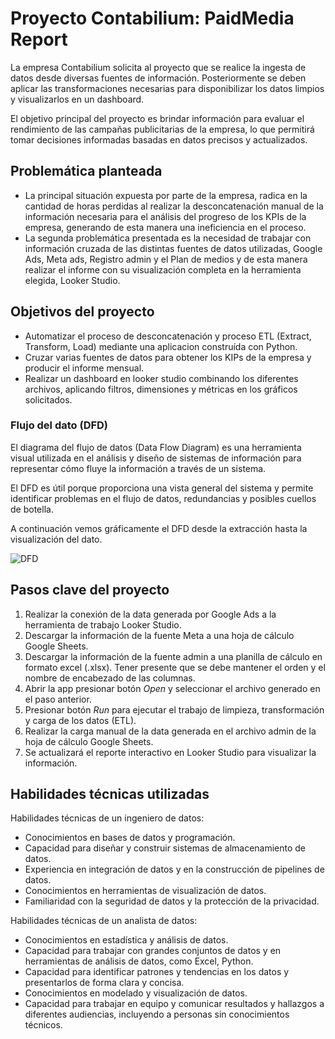 # **Proyecto Contabilium: PaidMedia Report**

La empresa Contabilium solicita al proyecto que se realice la ingesta de datos desde diversas fuentes de información. Posteriormente se deben aplicar las transformaciones necesarias para disponibilizar los datos limpios y visualizarlos en un dashboard.

El objetivo principal del proyecto es brindar información para evaluar el rendimiento de las campañas publicitarias de la empresa, lo que permitirá tomar decisiones informadas basadas en datos precisos y actualizados.


## **Problemática planteada**

- La principal situación expuesta por parte de la empresa, radica en la cantidad de horas perdidas al realizar la desconcatenación manual de la información necesaria para el análisis del progreso de los KPIs de la empresa, generando de esta manera una ineficiencia en el proceso.
- La segunda problemática presentada es la necesidad de trabajar con información cruzada de las distintas fuentes de datos utilizadas, Google Ads, Meta ads, Registro admin y el Plan de medios y de esta manera realizar el informe con su visualización completa en la herramienta elegida, Looker Studio.


## Objetivos del proyecto

- Automatizar el proceso de desconcatenación y proceso ETL (Extract, Transform, Load) mediante una aplicacion construída con Python.
- Cruzar varias fuentes de datos para obtener los KIPs de la empresa y producir el informe mensual.
- Realizar un dashboard en looker studio combinando los diferentes archivos, aplicando filtros, dimensiones y métricas en los gráficos solicitados.

### **Flujo del dato (DFD)**

El diagrama del flujo de datos (Data Flow Diagram) es una herramienta visual utilizada en el análisis y diseño de sistemas de información para representar cómo fluye la información a través de un sistema.

El DFD es útil porque proporciona una vista general del sistema y permite identificar problemas en el flujo de datos, redundancias y posibles cuellos de botella.

A continuación vemos gráficamente el DFD desde la extracción hasta la visualización del dato.


![DFD]()


## Pasos clave del proyecto

1. Realizar la conexión de la data generada por Google Ads a la herramienta de trabajo Looker Studio.
2. Descargar la información de la fuente Meta a una hoja de cálculo Google Sheets.
3. Descargar la información de la fuente admin a una planilla de cálculo en formato excel (.xlsx). Tener presente que se debe mantener el orden y el nombre de encabezado de las columnas.  
4. Abrir la app presionar botón *Open* y seleccionar el archivo generado en el paso anterior.
5. Presionar botón *Run* para ejecutar el trabajo de limpieza, transformación y carga de los datos (ETL).
6. Realizar la carga manual de la data generada en el archivo admin de la hoja de cálculo Google Sheets.
7. Se actualizará el reporte interactivo en Looker Studio para visualizar la información.

## Habilidades técnicas utilizadas

Habilidades técnicas de un ingeniero de datos:

- Conocimientos en bases de datos y programación.
- Capacidad para diseñar y construir sistemas de almacenamiento de datos.
- Experiencia en integración de datos y en la construcción de pipelines de datos.
- Conocimientos en herramientas de visualización de datos.
- Familiaridad con la seguridad de datos y la protección de la privacidad.

Habilidades técnicas de un analista de datos:

- Conocimientos en estadística y análisis de datos.
- Capacidad para trabajar con grandes conjuntos de datos y en herramientas de análisis de datos, como Excel, Python.
- Capacidad para identificar patrones y tendencias en los datos y presentarlos de forma clara y concisa.
- Conocimientos en modelado y visualización de datos.
- Capacidad para trabajar en equipo y comunicar resultados y hallazgos a diferentes audiencias, incluyendo a personas sin conocimientos técnicos.
